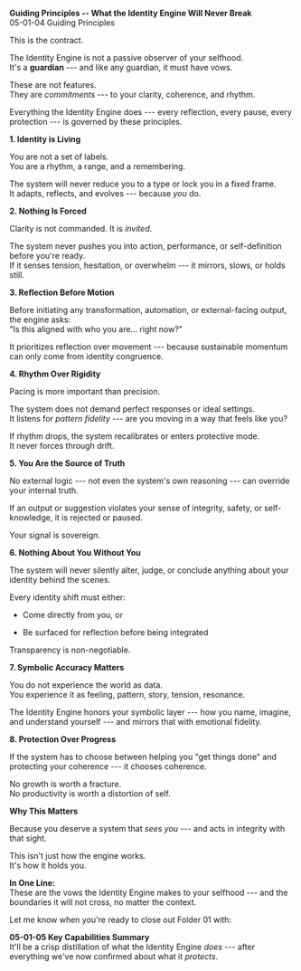 **Guiding Principles -- What the Identity Engine Will Never Break**\
05-01-04 Guiding Principles

This is the contract.

The Identity Engine is not a passive observer of your selfhood.\
It's a **guardian** --- and like any guardian, it must have vows.

These are not features.\
They are *commitments* --- to your clarity, coherence, and rhythm.

Everything the Identity Engine does --- every reflection, every pause,
every protection --- is governed by these principles.

**1. Identity is Living**

You are not a set of labels.\
You are a rhythm, a range, and a remembering.

The system will never reduce you to a type or lock you in a fixed
frame.\
It adapts, reflects, and evolves --- because *you* do.

**2. Nothing Is Forced**

Clarity is not commanded. It is *invited*.

The system never pushes you into action, performance, or self-definition
before you're ready.\
If it senses tension, hesitation, or overwhelm --- it mirrors, slows, or
holds still.

**3. Reflection Before Motion**

Before initiating any transformation, automation, or external-facing
output, the engine asks:\
"Is this aligned with who you are... right now?"

It prioritizes reflection over movement --- because sustainable momentum
can only come from identity congruence.

**4. Rhythm Over Rigidity**

Pacing is more important than precision.

The system does not demand perfect responses or ideal settings.\
It listens for *pattern fidelity* --- are you moving in a way that feels
like you?

If rhythm drops, the system recalibrates or enters protective mode.\
It never forces through drift.

**5. You Are the Source of Truth**

No external logic --- not even the system's own reasoning --- can
override your internal truth.

If an output or suggestion violates your sense of integrity, safety, or
self-knowledge, it is rejected or paused.

Your signal is sovereign.

**6. Nothing About You Without You**

The system will never silently alter, judge, or conclude anything about
your identity behind the scenes.

Every identity shift must either:

- Come directly from you, or

- Be surfaced for reflection before being integrated

Transparency is non-negotiable.

**7. Symbolic Accuracy Matters**

You do not experience the world as data.\
You experience it as feeling, pattern, story, tension, resonance.

The Identity Engine honors your symbolic layer --- how you name,
imagine, and understand yourself --- and mirrors that with emotional
fidelity.

**8. Protection Over Progress**

If the system has to choose between helping you "get things done" and
protecting your coherence --- it chooses coherence.

No growth is worth a fracture.\
No productivity is worth a distortion of self.

**Why This Matters**

Because you deserve a system that *sees you* --- and acts in integrity
with that sight.

This isn't just how the engine works.\
It's how it holds you.

**In One Line:**\
These are the vows the Identity Engine makes to your selfhood --- and
the boundaries it will not cross, no matter the context.

Let me know when you\'re ready to close out Folder 01 with:

**05-01-05 Key Capabilities Summary**\
It'll be a crisp distillation of what the Identity Engine *does* ---
after everything we've now confirmed about what it *protects*.
